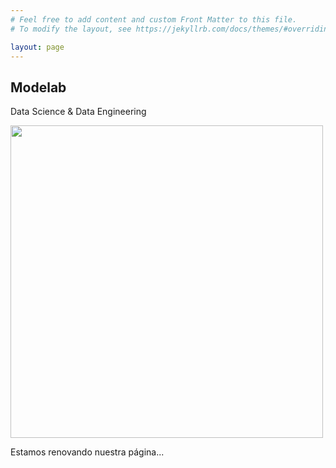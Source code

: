 ```yaml
---
# Feel free to add content and custom Front Matter to this file.
# To modify the layout, see https://jekyllrb.com/docs/themes/#overriding-theme-defaults

layout: page
---
```


## Modelab

Data Science & Data Engineering

<p float="center">
  <img src=" modelabcl.github.io/assets/img/cover.png" height="500" />
</p>


Estamos renovando nuestra página...
